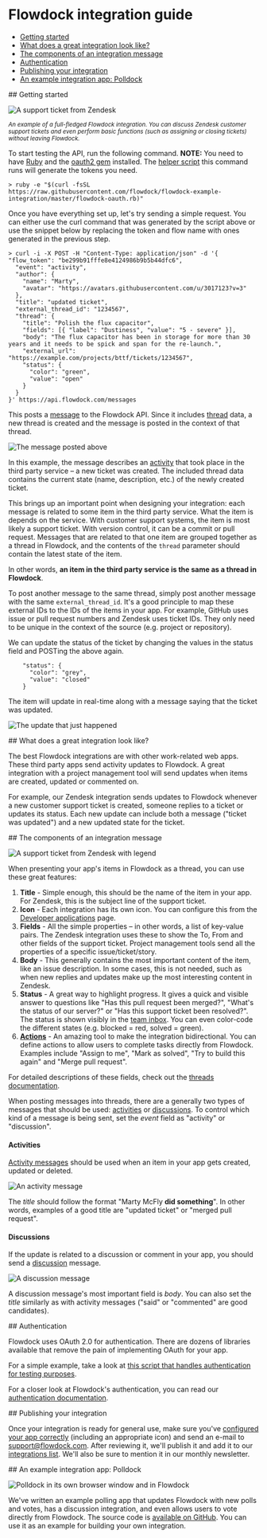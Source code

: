 # Flowdock integration guide

* [Getting started](#/getting-started)
* [What does a great integration look like?](#/a-great-integration)
* [The components of an integration message](#/components-of-a-message)
* [Authentication](#/authentication)
* [Publishing your integration](#/publishing-your-integration)
* [An example integration app: Polldock](#/an-example-integration-app)

<div id="/getting-started"></div>
## Getting started

![A support ticket from Zendesk](https://raw.githubusercontent.com/flowdock/api-docs/master/images/lifespan-of-a-support-ticket.png)

<small>*An example of a full-fledged Flowdock integration. You can discuss Zendesk customer support tickets and even perform basic functions (such as assigning or closing tickets) without leaving Flowdock.*</small>

To start testing the API, run the following command. **NOTE:** You need to have [Ruby](https://www.ruby-lang.org/en/installation/) and the [oauth2 gem](https://github.com/intridea/oauth2) installed. The [helper script](https://raw.githubusercontent.com/flowdock/flowdock-example-integration/master/flowdock-oauth.rb) this command runs will generate the tokens you need.

```
> ruby -e "$(curl -fsSL https://raw.githubusercontent.com/flowdock/flowdock-example-integration/master/flowdock-oauth.rb)"
```

Once you have everything set up, let's try sending a simple request. You can either use the curl command that was generated by the script above or use the snippet below by replacing the token and flow name with ones generated in the previous step.

```
> curl -i -X POST -H "Content-Type: application/json" -d '{
"flow_token": "be299b91fffe8e4124986b9b5b44dfc6",
  "event": "activity",
  "author": {
    "name": "Marty",
    "avatar": "https://avatars.githubusercontent.com/u/3017123?v=3"
  },
  "title": "updated ticket",
  "external_thread_id": "1234567",
  "thread": {
    "title": "Polish the flux capacitor",
    "fields": [{ "label": "Dustiness", "value": "5 - severe" }],
    "body": "The flux capacitor has been in storage for more than 30 years and it needs to be spick and span for the re-launch.",
    "external_url": "https://example.com/projects/bttf/tickets/1234567",
    "status": {
      "color": "green",
      "value": "open"
    }
  }
}' https://api.flowdock.com/messages
```

This posts a [message](Messages) to the Flowdock API. Since it includes [thread](Threads) data, a new thread is created and the message is posted in the context of that thread.

![The message posted above](https://raw.githubusercontent.com/flowdock/api-docs/master/images/example-message-polish-the-flux-capacitor.png)

In this example, the message describes an [activity](message-types#/activity) that took place in the third party service – a new ticket was created. The included thread data contains the current state (name, description, etc.) of the newly created ticket.

This brings up an important point when designing your integration: each message is related to some item in the third party service. What the item is depends on the service. With customer support systems, the item is most likely a support ticket. With version control, it can be a commit or pull request. Messages that are related to that one item are grouped together as a thread in Flowdock, and the contents of the `thread` parameter should contain the latest state of the item.

In other words, **an item in the third party service is the same as a thread in Flowdock**.

To post another message to the same thread, simply post another message with the same `external_thread_id`. It's a good principle to map these external IDs to the IDs of the items in your app. For example, GitHub uses issue or pull request numbers and Zendesk uses ticket IDs. They only need to be unique in the context of the source (e.g. project or repository).

We can update the status of the ticket by changing the values in the status field and POSTing the above again.

```
    "status": {
      "color": "grey",
      "value": "closed"
    }
```

The item will update in real-time along with a message saying that the ticket was updated.

![The update that just happened](https://raw.githubusercontent.com/flowdock/api-docs/master/images/update-happened.png)

<div id="/a-great-integration"></div>
## What does a great integration look like?

The best Flowdock integrations are with other work-related web apps. These third party apps send activity updates to Flowdock. A great integration with a project management tool will send updates when items are created, updated or commented on.

For example, our Zendesk integration sends updates to Flowdock whenever a new customer support ticket is created, someone replies to a ticket or updates its status. Each new update can include both a message ("ticket was updated") and a new updated state for the ticket.

<div id="/components-of-a-message"></div>
## The components of an integration message

![A support ticket from Zendesk with legend](https://raw.githubusercontent.com/flowdock/api-docs/master/images/lifespan-of-a-support-ticket-legend.png)

When presenting your app's items in Flowdock as a thread, you can use these great features:

1. **Title** - Simple enough, this should be the name of the item in your app. For Zendesk, this is the subject line of the support ticket.
1. **Icon** - Each integration has its own icon. You can configure this from the [Developer applications](https://www.flowdock.com/oauth/applications) page.
1. **Fields** - All the simple properties – in other words, a list of key-value pairs. The Zendesk integration uses these to show the To, From and other fields of the support ticket. Project management tools send all the properties of a specific issue/ticket/story.
1. **Body** - This generally contains the most important content of the item, like an issue description. In some cases, this is not needed, such as when new replies and updates make up the most interesting content in Zendesk.
1. **Status** - A great way to highlight progress. It gives a quick and visible answer to questions like "Has this pull request been merged?", "What's the status of our server?" or "Has this support ticket been resolved?". The status is shown visibly in the [team inbox](/help/team_inbox). You can even color-code the different states (e.g. blocked = red, solved = green).
1. **[Actions](actions)** - An amazing tool to make the integration bidirectional. You can define actions to allow users to complete tasks directly from Flowdock. Examples include "Assign to me", "Mark as solved", "Try to build this again" and "Merge pull request".

For detailed descriptions of these fields, check out the [threads documentation](threads).

When posting messages into threads, there are a generally two types of messages that should be used: [activities](message-types#/activity) or [discussions](message-types#/discussion). To control which kind of a message is being sent, set the *event* field as "activity" or "discussion".

#### Activities

[Activity messages](message-types#/activity) should be used when an item in your app gets created, updated or deleted.

![An activity message](https://raw.githubusercontent.com/flowdock/api-docs/master/images/activity-message.png)

The *title* should follow the format "Marty McFly **did something**". In other words, examples of a good title are "updated ticket" or "merged pull request".

#### Discussions

If the update is related to a discussion or comment in your app, you should send a [discussion](message-types#/discussion) message.

![A discussion message](https://raw.githubusercontent.com/flowdock/api-docs/master/images/discussion-message.png)

A discussion message's most important field is *body*. You can also set the *title* similarly as with activity messages ("said" or "commented" are good candidates).

<div id="/authentication"></div>
## Authentication

Flowdock uses OAuth 2.0 for authentication. There are dozens of libraries available that remove the pain of implementing OAuth for your app.

For a simple example, take a look at [this script that handles authentication for testing purposes](https://github.com/flowdock/flowdock-example-integration/blob/master/flowdock-oauth.rb).

For a closer look at Flowdock's authentication, you can read our [authentication documentation](authentication).

<div id="/publishing-your-integration"></div>
## Publishing your integration

Once your integration is ready for general use, make sure you've [configured your app correctly](https://www.flowdock.com/oauth/applications) (including an appropriate icon) and send an e-mail to support@flowdock.com. After reviewing it, we'll publish it and add it to our [integrations list](/integrations). We'll also be sure to mention it in our monthly newsletter.

<div id="/an-example-integration-app"></div>
## An example integration app: Polldock

![Polldock in its own browser window and in Flowdock](https://raw.githubusercontent.com/flowdock/api-docs/master/images/polldock-screenshot.png)

We've written an example polling app that updates Flowdock with new polls and votes, has a discussion integration, and even allows users to vote directly from Flowdock. The source code is [available on GitHub](https://github.com/flowdock/flowdock-example-integration). You can use it as an example for building your own integration.
